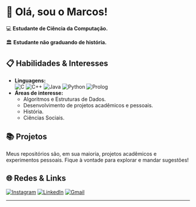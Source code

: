 # 👋 Olá, sou o Marcos!

💻 **Estudante de Ciência da Computação.**

🏛️ **Estudante não graduando de história.**

## 📋 Habilidades & Interesses

- **Linguagens:**  
  ![C](https://img.shields.io/badge/C-121212?logo=c&logoColor=white)
  ![C++](https://img.shields.io/badge/C++-%23ff00cf.svg?logo=c%2B%2B&logoColor=white)
  ![Java](https://img.shields.io/badge/Java-%23ED8B00.svg?logo=openjdk&logoColor=white)
  ![Python](https://img.shields.io/badge/Python-3776AB?logo=python&logoColor=fff)
  ![Prolog](https://img.shields.io/badge/-Prolog-8B0000?style=flat-square&logo=prolog&logoColor=white)
- **Áreas de interesse:**  
  - Algoritmos e Estruturas de Dados.
  - Desenvolvimento de projetos acadêmicos e pessoais.
  - História.
  - Ciências Sociais.

## 📚 Projetos

Meus repositórios são, em sua maioria, projetos acadêmicos e experimentos pessoais. Fique à vontade para explorar e mandar sugestões!

## 🌐 Redes & Links

 [![Instagram](https://img.shields.io/badge/Instagram-%23E4405F.svg?logo=Instagram&logoColor=white)](https://www.instagram.com/molsousa)
 [![LinkedIn](https://custom-icon-badges.demolab.com/badge/LinkedIn-0A66C2?logo=linkedin-white&logoColor=fff)](https://www.linkedin.com/in/marcos-oliveira-de-sousa-90a97527a/)
 [![Gmail](https://img.shields.io/badge/Gmail-D14836?logo=gmail&logoColor=white)](mailto:sousas1569@gmail.com)

---
